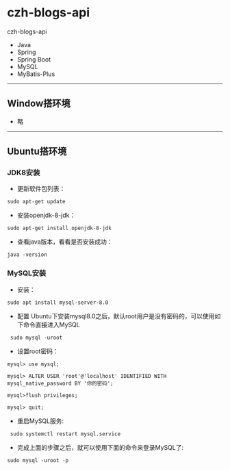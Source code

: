 # czh-blogs-api
czh-blogs-api

+ Java
+ Spring
+ Spring Boot
+ MySQL
+ MyBatis-Plus

---
## Window搭环境

+ 略

---
## Ubuntu搭环境
### JDK8安装

+ 更新软件包列表：

``
sudo apt-get update
``

+ 安装openjdk-8-jdk：

``sudo apt-get install openjdk-8-jdk
``

+ 查看java版本，看看是否安装成功：

``java -version``

### MySQL安装

+ 安装：

``sudo apt install mysql-server-8.0``

+ 配置
Ubuntu下安装mysql8.0之后，默认root用户是没有密码的，可以使用如下命令直接进入MySQL

`` sudo mysql -uroot``

+ 设置root密码：

 ````
 mysql> use mysql;
 
 mysql> ALTER USER 'root'@'localhost' IDENTIFIED WITH mysql_native_password BY '你的密码';
 
 mysql>flush privileges;
 
 mysql> quit;
````

+ 重启MySQL服务:

`` sudo systemctl restart mysql.service``

+ 完成上面的步骤之后，就可以使用下面的命令来登录MySQL了:

``sudo mysql -uroot -p``


